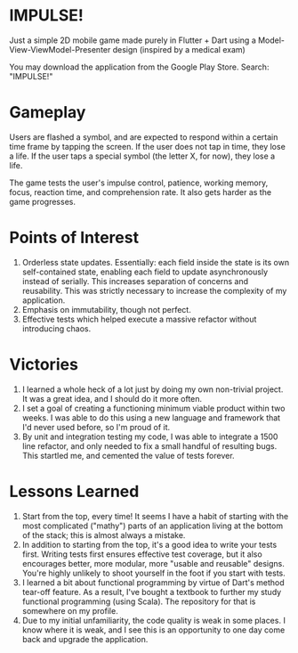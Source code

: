 # IMPULSE!
Just a simple 2D mobile game made purely in Flutter + Dart using a Model-View-ViewModel-Presenter design (inspired by a medical exam)

You may download the application from the Google Play Store. Search: "IMPULSE!"

# Gameplay
Users are flashed a symbol, and are expected to respond within a certain time frame by tapping the screen. If the user does not tap in time, they lose a life. If the user taps a special symbol (the letter X, for now), they lose a life.

The game tests the user's impulse control, patience, working memory, focus, reaction time, and comprehension rate. It also gets harder as the game progresses.

# Points of Interest
1. Orderless state updates. Essentially: each field inside the state is its own self-contained state, enabling each field to update asynchronously instead of serially. This increases separation of concerns and reusability. This was strictly necessary to increase the complexity of my application.
2. Emphasis on immutability, though not perfect.
3. Effective tests which helped execute a massive refactor without introducing chaos.

# Victories
1. I learned a whole heck of a lot just by doing my own non-trivial project. It was a great idea, and I should do it more often.
2. I set a goal of creating a functioning minimum viable product within two weeks. I was able to do this using a new language and framework that I'd never used before, so I'm proud of it.
3. By unit and integration testing my code, I was able to integrate a 1500 line refactor, and only needed to fix a small handful of resulting bugs. This startled me, and cemented the value of tests forever.

# Lessons Learned
1. Start from the top, every time! It seems I have a habit of starting with the most complicated ("mathy") parts of an application living at the bottom of the stack; this is almost always a mistake.
2. In addition to starting from the top, it's a good idea to write your tests first. Writing tests first ensures effective test coverage, but it also encourages better, more modular, more "usable and reusable" designs. You're highly unlikely to shoot yourself in the foot if you start with tests.
3. I learned a bit about functional programming by virtue of Dart's method tear-off feature. As a result, I've bought a textbook to further my study functional programming (using Scala). The repository for that is somewhere on my profile.
4. Due to my initial unfamiliarity, the code quality is weak in some places. I know where it is weak, and I see this is an opportunity to one day come back and upgrade the application.
